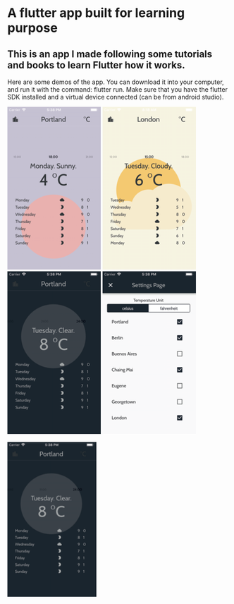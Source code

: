 # A flutter app built for learning purpose
## This is an app I made following some tutorials and books to learn Flutter how it works.

Here are some demos of the app. You can download it into your computer, and run it with the command: flutter run. Make sure that you have the flutter SDK installed and a virtual device connected (can be from android studio).

![Demo1](demo1.png)
![Demo2](demo2.png)
![Demo3](demo3.png)
![Demo4](demo4.png)

<img src="demo3.png" width="40%">
